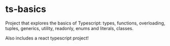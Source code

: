 # ts-basics

Project that explores the basics of Typescript: types, functions, overloading, tuples, generics, utility, readonly, enums and literals, classes.

Also includes a react typescript project!
